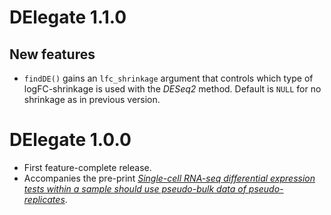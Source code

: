 # DElegate 1.1.0

## New features

* `findDE()` gains an `lfc_shrinkage` argument that controls which type of logFC-shrinkage is used with the *DESeq2* method. Default is `NULL` for no shrinkage as in previous version.

# DElegate 1.0.0

* First feature-complete release.
* Accompanies the pre-print [*Single-cell RNA-seq differential expression tests within a sample should use pseudo-bulk data of pseudo-replicates*](https://doi.org/10.1101/2023.03.28.534443).
